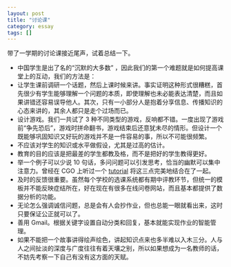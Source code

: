 ```yaml
---
layout: post
title: "讨论课"
category: essay
tags: []
---
```


带了一学期的讨论课接近尾声，试着总结一下。

* 中国学生是出了名的“沉默的大多数” ，因此我们的第一个难题就是如何提高课堂上的互动，我们的方法是：
* 让学生课前调研一个话题，然后上课时候来讲。事实证明这种形式很糟糕，首先很少有学生能够理解一个问题的本质，即使理解也未必能表达清楚，而且如果讲错还容易误导他人。其次，只有一小部分人是抱着分享信息、传播知识的心态来讲的，其余人都只是走个过场而已。
* 设计游戏。我们一共试了 3 种不同类型的游戏，反响都不错。一度出现了游戏前“争先恐后”，游戏时拼命翻书，游戏结束后还意犹未尽的情形。但设计一个既能够巩固知识又好玩的游戏并不是一件容易的事，所以不可能很频繁。
* 不应该对学生的知识或水平做假设，尤其是过高的估计。
* 教育的目的应该是把最差的学生都教及格，而不是把好的学生教得更好。
* 举一个例子可以少说 10 句话，多问问题可以引发思考，恰当的幽默可以集中注意力。曾经在 CGO 上听过一个 [tutorial](http://homepages.dcc.ufmg.br/~fernando/classes/gpuOpt/slides/slides1.pdf) 将这三点完美地结合在了一起。
* 及时的反馈很重要。虽然每个学校的选课系统都有期中评教环节，但统一的模板并不能反映症结所在，好在现在有很多在线问卷网站，而且基本都提供了数据分析的功能。
* 无论怎么强调诚信问题，总是会有人会抄作业，但也总能一眼就看出来，这时只要保证公正就可以了。
* 善用 Gmail。根据关键字设置自动分类和回复，基本就能实现作业的智能管理。
* 如果不能把一个故事讲得绘声绘色，讲起知识点来也多半难以入木三分。人与人之间扯淡的深度与广度往往有着天壤之别，所以如果想成为一名教师的话，不妨先考察一下自己有没有这方面的天赋。  
